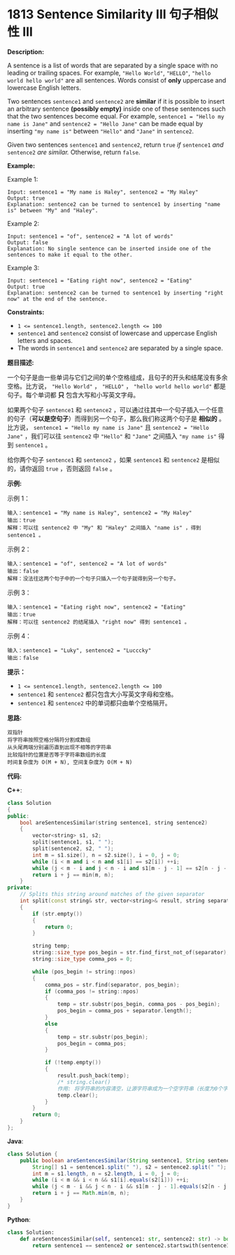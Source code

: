 # 1813 Sentence Similarity III 句子相似性 III

__Description:__

A sentence is a list of words that are separated by a single space with no leading or trailing spaces. For example, `"Hello World"`, `"HELLO"`, `"hello world hello world"` are all sentences. Words consist of __only__ uppercase and lowercase English letters.

Two sentences `sentence1` and `sentence2` are __similar__ if it is possible to insert an arbitrary sentence __(possibly empty)__ inside one of these sentences such that the two sentences become equal. For example, `sentence1 = "Hello my name is Jane"` and `sentence2 = "Hello Jane"` can be made equal by inserting `"my name is"` between `"Hello"` and `"Jane"` in `sentence2`.

Given two sentences `sentence1` and `sentence2`, return `true` _if_ `sentence1` _and_ `sentence2` _are similar._ Otherwise, return `false`.

__Example:__

Example 1:

```text
Input: sentence1 = "My name is Haley", sentence2 = "My Haley"
Output: true
Explanation: sentence2 can be turned to sentence1 by inserting "name is" between "My" and "Haley".
```

Example 2:

```text
Input: sentence1 = "of", sentence2 = "A lot of words"
Output: false
Explanation: No single sentence can be inserted inside one of the sentences to make it equal to the other.
```

Example 3:

```text
Input: sentence1 = "Eating right now", sentence2 = "Eating"
Output: true
Explanation: sentence2 can be turned to sentence1 by inserting "right now" at the end of the sentence.
```

__Constraints:__

- `1 <= sentence1.length, sentence2.length <= 100`
- `sentence1` and `sentence2` consist of lowercase and uppercase English letters and spaces.
- The words in `sentence1` and `sentence2` are separated by a single space.

__题目描述:__

一个句子是由一些单词与它们之间的单个空格组成，且句子的开头和结尾没有多余空格。比方说， `"Hello World"` ， `"HELLO"` ， `"hello world hello world"` 都是句子。每个单词都 __只__ 包含大写和小写英文字母。

如果两个句子 `sentence1` 和 `sentence2` ，可以通过往其中一个句子插入一个任意的句子（__可以是空句子__）而得到另一个句子，那么我们称这两个句子是 __相似的__ 。比方说， `sentence1 = "Hello my name is Jane"` 且 `sentence2 = "Hello Jane"` ，我们可以往 `sentence2` 中 `"Hello"` 和 `"Jane"` 之间插入 `"my name is"` 得到 `sentence1` 。

给你两个句子 `sentence1` 和 `sentence2` ，如果 `sentence1` 和 `sentence2` 是相似的，请你返回 `true` ，否则返回 `false` 。

__示例:__

示例 1：

```text
输入：sentence1 = "My name is Haley", sentence2 = "My Haley"
输出：true
解释：可以往 sentence2 中 "My" 和 "Haley" 之间插入 "name is" ，得到 sentence1 。
```

示例 2：

```text
输入：sentence1 = "of", sentence2 = "A lot of words"
输出：false
解释：没法往这两个句子中的一个句子只插入一个句子就得到另一个句子。
```

示例 3：

```text
输入：sentence1 = "Eating right now", sentence2 = "Eating"
输出：true
解释：可以往 sentence2 的结尾插入 "right now" 得到 sentence1 。
```

示例 4：

```text
输入：sentence1 = "Luky", sentence2 = "Lucccky"
输出：false
```

__提示：__

- `1 <= sentence1.length, sentence2.length <= 100`
- `sentence1` 和 `sentence2` 都只包含大小写英文字母和空格。
- `sentence1` 和 `sentence2` 中的单词都只由单个空格隔开。

__思路:__

```text
双指针
将字符串按照空格分隔符分割成数组
从头尾两端分别遍历直到出现不相等的字符串
比较指针的位置是否等于字符串数组的长度
时间复杂度为 O(M + N), 空间复杂度为 O(M + N)
```

__代码:__

__C++__:

```C++
class Solution 
{
public:
    bool areSentencesSimilar(string sentence1, string sentence2) 
    {
        vector<string> s1, s2; 
        split(sentence1, s1, " ");
        split(sentence2, s2, " ");
        int m = s1.size(), n = s2.size(), i = 0, j = 0;
        while (i < m and i < n and s1[i] == s2[i]) ++i;
        while (j < m - i and j < n - i and s1[m - j - 1] == s2[n - j - 1]) ++j;
        return i + j == min(m, n);
    }
private:
    // Splits this string around matches of the given separator
    int split(const string& str, vector<string>& result, string separator = ",")
    {
        if (str.empty())
        {
            return 0;
        }

        string temp;
        string::size_type pos_begin = str.find_first_not_of(separator);
        string::size_type comma_pos = 0;

        while (pos_begin != string::npos)
        {
            comma_pos = str.find(separator, pos_begin);
            if (comma_pos != string::npos)
            {
                temp = str.substr(pos_begin, comma_pos - pos_begin);
                pos_begin = comma_pos + separator.length();
            }
            else
            {
                temp = str.substr(pos_begin);
                pos_begin = comma_pos;
            }

            if (!temp.empty())
            {
                result.push_back(temp);
                /* string.clear()
                作用: 将字符串的内容清空，让源字符串成为一个空字符串（长度为0个字符）*/
                temp.clear();
            }
        }
        return 0;
    }
};
```

__Java__:

```Java
class Solution {
    public boolean areSentencesSimilar(String sentence1, String sentence2) {
        String[] s1 = sentence1.split(" "), s2 = sentence2.split(" ");
        int m = s1.length, n = s2.length, i = 0, j = 0;
        while (i < m && i < n && s1[i].equals(s2[i])) ++i;
        while (j < m - i && j < n - i && s1[m - j - 1].equals(s2[n - j - 1])) ++j;
        return i + j == Math.min(m, n);
    }
}
```

__Python__:

```Python
class Solution:
    def areSentencesSimilar(self, sentence1: str, sentence2: str) -> bool:
        return sentence1 == sentence2 or sentence2.startswith(sentence1 + ' ') or sentence2.endswith(' ' + sentence1) or next((True for i, c in enumerate(sentence1) if c == ' ' and sentence2.startswith(sentence1[:i] + ' ') and sentence2.endswith(' ' + sentence1[i + 1:])), False) if len(sentence1) <= len(sentence2) else self.areSentencesSimilar(sentence2, sentence1)
```
